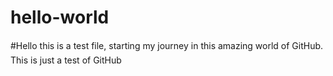 # hello-world
#Hello this is a test file, starting my journey in this amazing world of GitHub.
This is just a test of GitHub
